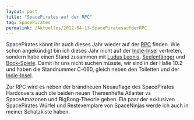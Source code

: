 ```yaml
---
layout: post
title: "SpacePirates auf der RPC"
tag: SpacePirates
permalink: /Aktuelles/2012-04-13-SpacePiratesaufderRPC
---
```


SpacePirates könnt ihr auch dieses Jahr wieder auf der [RPC](http://www.rpc-germany.de/) finden. Wie schon angekündigt bin ich dieses Jahr nicht auf der [Indie-Insel](http://indie-insel.de) vertreten, sondern habe einen Stand zusammen mit [Ludus Leonis](http://www.ludus-leonis.com/), [Seelenfänger](http://sites.google.com/site/seelenfaengerrpg/) und [Bock-Spiele](http://holydark.npage.de/). Damit ihr uns nicht suchen müsste, wir sind in der Halle 10.2 und haben die Standnummer C-060, gleich neben den Toiletten und der [Indie-Insel](http://indie-insel.de).

Zur RPC wird es neben der brandneuen Neuauflage des SpacePirates Hardcovers auch die beiden neuen Themenhefte Atlanter vs SpaceAmazonen und BigBong-Theorie geben. Ein paar der exklusiven SpacePirates Würfel und Restexemplare von SpaceNinjas werde ich auch in meiner Schatzkiste haben.
